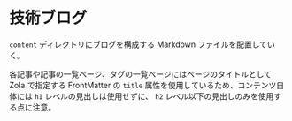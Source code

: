 # 技術ブログ

`content` ディレクトリにブログを構成する Markdown ファイルを配置していく。

各記事や記事の一覧ページ、タグの一覧ページにはページのタイトルとして Zola で指定する FrontMatter の `title` 属性を使用しているため、コンテンツ自体には `h1` レベルの見出しは使用せずに、 `h2` レベル以下の見出しのみを使用する点に注意。
